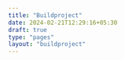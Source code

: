 ```yaml
---
title: "Buildproject"
date: 2024-02-21T12:29:16+05:30
draft: true
type: "pages"
layout: "buildproject"
---
```


